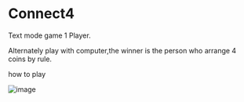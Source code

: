 # Connect4
Text mode game 1 Player.

Alternately play with computer,the winner is the person who arrange 4 coins by rule.

how to play

![image](https://user-images.githubusercontent.com/24352033/53174585-bda1ea00-361c-11e9-8153-ed882909314e.png)

